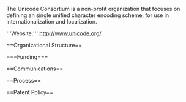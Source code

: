 The Unicode Consortium is a non-profit organization that focuses on defining an single unified character encoding scheme, for use in internationalization and localization.

'''Website:''' http://www.unicode.org/

==Organizational Structure==

===Funding===

==Communications==

==Process==

==Patent Policy==